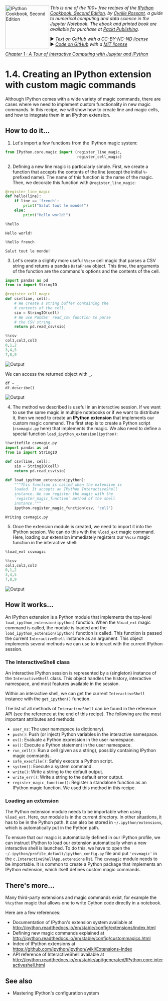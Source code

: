 <a href="https://github.com/ipython-books/cookbook-2nd"><img src="../cover-cookbook-2nd.png" align="left" alt="IPython Cookbook, Second Edition" height="140" /></a> *This is one of the 100+ free recipes of the [IPython Cookbook, Second Edition](https://github.com/ipython-books/cookbook-2nd), by [Cyrille Rossant](http://cyrille.rossant.net), a guide to numerical computing and data science in the Jupyter Notebook. The ebook and printed book are available for purchase at [Packt Publishing](https://www.packtpub.com/big-data-and-business-intelligence/ipython-interactive-computing-and-visualization-cookbook-second-e).*

▶ *[Text on GitHub](https://github.com/ipython-books/cookbook-2nd) with a [CC-BY-NC-ND license](https://creativecommons.org/licenses/by-nc-nd/3.0/us/legalcode)*  
▶ *[Code on GitHub](https://github.com/ipython-books/cookbook-2nd-code) with a [MIT license](https://opensource.org/licenses/MIT)*

[*Chapter 1 : A Tour of Interactive Computing with Jupyter and IPython*](./)

# 1.4. Creating an IPython extension with custom magic commands

Although IPython comes with a wide variety of magic commands, there are cases where we need to implement custom functionality in new magic commands. In this recipe, we will show how to create line and magic cells, and how to integrate them in an IPython extension.

## How to do it...

1. Let's import a few functions from the IPython magic system:

```python
from IPython.core.magic import (register_line_magic,
                                register_cell_magic)
```

2. Defining a new line magic is particularly simple. First, we create a function that accepts the contents of the line (except the initial `%`-prefixed name). The name of this function is the name of the magic. Then, we decorate this function with `@register_line_magic`:

```python
@register_line_magic
def hello(line):
    if line == 'french':
        print("Salut tout le monde!")
    else:
        print("Hello world!")
```

```python
%hello
```

```{output:stdout}
Hello world!
```

```python
%hello french
```

```{output:stdout}
Salut tout le monde!
```

3. Let's create a slightly more useful `%%csv` cell magic that parses a CSV string and returns a pandas `DataFrame` object. This time, the arguments of the function are the command's options and the contents of the cell.

```python
import pandas as pd
from io import StringIO

@register_cell_magic
def csv(line, cell):
    # We create a string buffer containing the
    # contents of the cell.
    sio = StringIO(cell)
    # We use Pandas' read_csv function to parse
    # the CSV string.
    return pd.read_csv(sio)
```

```python
%%csv
col1,col2,col3
0,1,2
3,4,5
7,8,9
```

![Output](04_magic_files/04_magic_11_0.png)

We can access the returned object with `_`.

```python
df = _
df.describe()
```

![Output](04_magic_files/04_magic_13_0.png)

4. The method we described is useful in an interactive session. If we want to use the same magic in multiple notebooks or if we want to distribute it, then we need to create an **IPython extension** that implements our custom magic command. The first step is to create a Python script (`csvmagic.py` here) that implements the magic. We also need to define a special function `load_ipython_extension(ipython)`:

```python
%%writefile csvmagic.py
import pandas as pd
from io import StringIO

def csv(line, cell):
    sio = StringIO(cell)
    return pd.read_csv(sio)

def load_ipython_extension(ipython):
    """This function is called when the extension is
    loaded. It accepts an IPython InteractiveShell
    instance. We can register the magic with the
    `register_magic_function` method of the shell
    instance."""
    ipython.register_magic_function(csv, 'cell')
```

```{output:stdout}
Writing csvmagic.py
```

5. Once the extension module is created, we need to import it into the IPython session. We can do this with the `%load_ext` magic command. Here, loading our extension immediately registers our `%%csv` magic function in the interactive shell:

```python
%load_ext csvmagic
```

```python
%%csv
col1,col2,col3
0,1,2
3,4,5
7,8,9
```

![Output](04_magic_files/04_magic_18_0.png)

## How it works...

An IPython extension is a Python module that implements the top-level `load_ipython_extension(ipython)` function. When the `%load_ext` magic command is called, the module is loaded and the `load_ipython_extension(ipython)` function is called. This function is passed the current `InteractiveShell` instance as an argument. This object implements several methods we can use to interact with the current IPython session.

### The InteractiveShell class

An interactive IPython session is represented by a (singleton) instance of the `InteractiveShell` class. This object handles the history, interactive namespace, and most features available in the session.

Within an interactive shell, we can get the current `InteractiveShell` instance with the `get_ipython()` function.

The list of all methods of `InteractiveShell` can be found in the reference API (see the reference at the end of this recipe). The following are the most important attributes and methods:

* `user_ns`: The user namespace (a dictionary).
* `push()`: Push (or inject) Python variables in the interactive namespace.
* `ev()`: Evaluate a Python expression in the user namespace.
* `ex()`: Execute a Python statement in the user namespace.
* `run_cell()`: Run a cell (given as a string), possibly containing IPython magic commands.
* `safe_execfile()`: Safely execute a Python script.
* `system()`: Execute a system command.
* `write()`: Write a string to the default output.
* `write_err()`: Write a string to the default error output.
* `register_magic_function()`: Register a standalone function as an IPython magic function. We used this method in this recipe.

### Loading an extension

The Python extension module needs to be importable when using `%load_ext`. Here, our module is in the current directory. In other situations, it has to be in the Python path. It can also be stored in `~/.ipython/extensions`, which is automatically put in the Python path.

To ensure that our magic is automatically defined in our IPython profile, we can instruct IPython to load our extension automatically when a new interactive shell is launched. To do this, we have to open the `~/.ipython/profile_default/ipython_config.py` file and put `'csvmagic'` in the `c.InteractiveShellApp.extensions` list. The `csvmagic` module needs to be importable. It is common to create a Python package that implements an IPython extension, which itself defines custom magic commands.

## There's more...

Many third-party extensions and magic commands exist, for example the `%%cython` magic that allows one to write Cython code directly in a notebook.

Here are a few references:

* Documentation of IPython's extension system available at http://ipython.readthedocs.io/en/stable/config/extensions/index.html
* Defining new magic commands explained at http://ipython.readthedocs.io/en/stable/config/custommagics.html
* Index of IPython extensions at https://github.com/ipython/ipython/wiki/Extensions-Index
* API reference of InteractiveShell available at http://ipython.readthedocs.io/en/stable/api/generated/IPython.core.interactiveshell.html

## See also

* Mastering IPython's configuration system
